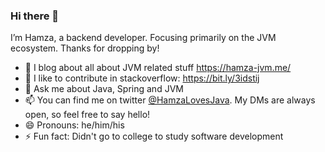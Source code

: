 ### Hi there 👋
I’m Hamza, a backend developer. Focusing primarily on the JVM ecosystem. Thanks for dropping by!

- 🌱 I blog about all about JVM related stuff https://hamza-jvm.me/
- 👯 I like to contribute in stackoverflow: https://bit.ly/3idstij
- 💬 Ask me about Java, Spring and JVM 
- 📫 You can find me on twitter [@HamzaLovesJava](https://twitter.com/HamzaLovesJava). My DMs are always open, so feel free to say hello!
- 😄 Pronouns: he/him/his
- ⚡ Fun fact: Didn't go to college to study software development

